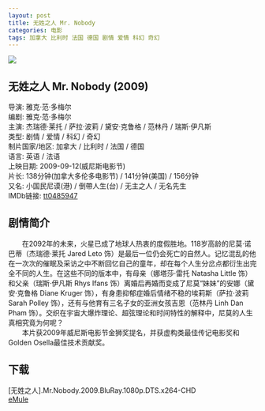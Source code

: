 ```yaml
---
layout: post
title: 无姓之人 Mr. Nobody
categories: 电影
tags: 加拿大 比利时 法国 德国 剧情 爱情 科幻 奇幻
---
```


[![](http://i12.tietuku.cn/2fa2bfc825ad90a3t.jpg)](http://i12.tietuku.cn/2fa2bfc825ad90a3.jpg)

## 无姓之人 Mr. Nobody (2009)
导演: 雅克·范·多梅尔  
编剧: 雅克·范·多梅尔  
主演: 杰瑞德·莱托 / 萨拉·波莉 / 黛安·克鲁格 / 范林丹 / 瑞斯·伊凡斯  
类型: 剧情 / 爱情 / 科幻 / 奇幻  
制片国家/地区: 加拿大 / 比利时 / 法国 / 德国  
语言: 英语 / 法语  
上映日期: 2009-09-12(威尼斯电影节)  
片长: 138分钟(加拿大多伦多电影节) / 141分钟(美国) / 156分钟  
又名: 小国民尼谟(港) / 倒帶人生(台) / 无主之人 / 无名先生  
IMDb链接: [tt0485947](http://www.imdb.com/title/tt0485947)

## 剧情简介
　　在2092年的未来，火星已成了地球人热衷的度假胜地。118岁高龄的尼莫·诺巴蒂（杰瑞德·莱托 Jared Leto 饰）是最后一位仍会死亡的自然人。记忆混乱的他在一次次的催眠及采访之中不断回忆自己的童年，却在每个人生分岔点都衍生出完全不同的人生。在这些不同的版本中，有母亲（娜塔莎·雷托 Natasha Little 饰）和父亲（瑞斯·伊凡斯 Rhys Ifans 饰）离婚后再婚而变成了尼莫“妹妹”的安娜（黛安·克鲁格 Diane Kruger 饰），有身患抑郁症婚后情绪不稳的埃莉斯（萨拉·波莉 Sarah Polley 饰），还有与他育有三名子女的亚洲女孩吉恩（范林丹 Linh Dan Pham 饰）。交织在宇宙大爆炸理论、超弦理论和时间特性的解释中，尼莫的人生真相究竟为何呢？  
　　本片获2009年威尼斯电影节金狮奖提名，并获虚构类最佳传记电影奖和Golden Osella最佳技术贡献奖。

## 下载
\[无姓之人\].Mr.Nobody.2009.BluRay.1080p.DTS.x264-CHD  
[eMule](ed2k://|file|\[无姓之人\].Mr.Nobody.2009.BluRay.1080p.DTS.x264-CHD.mkv|11670989869|20ab8bd0304a662a4514b03b894adb44|h=e4lk7vcoqucbcpwuet676bvhu6ecjayc|/)
